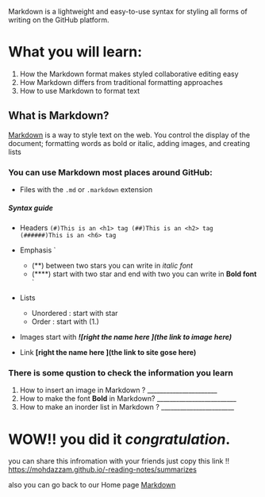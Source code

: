 Markdown is a lightweight and easy-to-use syntax for styling all forms of writing on the GitHub platform.

# What you will learn:
1. How the Markdown format makes styled collaborative editing easy
1. How Markdown differs from traditional formatting approaches
1. How to use Markdown to format text



## What is Markdown?
[Markdown](https://daringfireball.net/projects/markdown/) is a way to style text on the web. You control the display of the document; formatting words as bold or italic, adding images, and creating lists

### You can use Markdown most places around GitHub:
* Files with the `.md` or `.markdown` extension


##### Syntax guide
* Headers
`(#)This is an <h1> tag
(##)This is an <h2> tag
(######)This is an <h6> tag`
* Emphasis
  `
  * (**) between two stars you can write in  *italic font*
  * (****) start with two star and end with two you can write in **Bold font** 
  `
* Lists 
  * Unordered :
    start with star 
  * Order :
    start with (1.)

* Images 
  start with **_![right the name here ](the link to image here)_** 
* Link  **[right the name here ](the link to site gose here)** 
  




### There is some qustion to check the information you learn 
1. How to insert an image in Markdown ? ______________________
1. How to make the font **Bold** in Markdown? _________________________ 
1. How to make an inorder list in Markdown ? _______________________ 



# **WOW!!** you did it *congratulation*.

you can share this infromation with your friends just copy this link !! https://mohdazzam.github.io/-reading-notes/summarizes 

also you can go back to our Home page  [Markdown](https://mohdazzam.github.io/-reading-notes)

